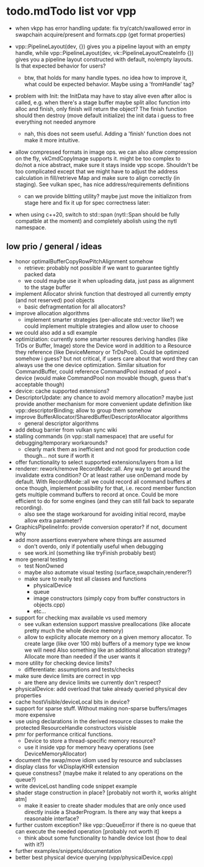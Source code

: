 todo.mdTodo list vor vpp
=================

- when vkpp has error handling update: fix try/catch/swallowed error
  in swapchain acquire/present and formats.cpp (get format properties)
- vpp::PipelineLayout(dev, {}) gives you a pipeline layout with
  an empty handle, while
  vpp::PipelineLayout(dev, vk::PipelineLayoutCreateInfo {}) gives you
  a pipeline layout constructed with default, no/empty layouts.
  Is that expected behavior for users?
	- btw, that holds for many handle types.
	  no idea how to improve it, what could be expected behavior.
	  Maybe using a 'fromHandle' tag?
- problem with Init<T>: the InitData may have to stay alive even
  after alloc is called, e.g. when there's a stage buffer
  maybe split alloc function into alloc and finish, only finish
  will return the object? The finish function should then destroy
  (move default initialize) the init data i guess to free everything
  not needed anymore
	- nah, this does not seem useful. Adding a 'finish' function does 
	  not make it more intuitive.
- allow compressed formats in image ops.
  we can also allow compression on the fly, vkCmdCopyImage supports it.
  might be too complex to do/not a nice abstract, make sure it stays
  inside vpp scope.
  Shouldn't be too complicated except that we might have to adjust
  the address calculation in fill/retrieve Map and make sure to
  align correctly (in staging). See vulkan spec, has nice
  address/requirements definitions
	- can we provide blitting utility?
	  maybe just move the initializon from stage here and fix it up
	  for spec correctness
later:

- when using c++20, switch to std::span (nytl::Span should be fully compatble
  at the moment) and completely abolish using the nytl namespace.

low prio / general / ideas
--------------------------

- honor optimalBufferCopyRowPitchAlignment somehow
	- retrieve: probably not possible if we want to guarantee tightly packed data
	- we could maybe use it when uploading data, just pass as alignment
	  to the stage buffer
- implement Allocator shrink function that destroyed all currently
  empty (and not reserved) pool objects
	- basic defragmentation for all allocators?
- improve allocation algorithms
	- implement smarter strategies (per-allocate std::vector like?)
	  we could implement multiple strategies and allow user to choose
- we could also add a sdl example
- optimiziation: currently some smarter resoures deriving handles
  (like TrDs or Buffer, Image) store the Device word in addition
  to a Resource they reference (like DeviceMemory or TrDsPool).
  Could be optimized somehow i guess? but not critical, if users care about
  that word they can always use the one device optimization.
  Similar situation for CommandBuffer, could reference CommandPool instead
  of pool + device (would make CommandPool non movable though, guess that's
  acceptable though)
- device: cache supported extensions?
- DescriptorUpdate: any chance to avoid memory allocation? maybe just
  provide another mechanism for more convenient update definition like
  vpp::descriptorBinding; allow to group them somehow
- improve BufferAllocator/SharedBuffer/DescriptorAllocator algorithms
	- general descriptor algorithms
- add debug barrier from vulkan sync wiki
- stalling commands (in vpp::stall namespace) that are useful
  for debugging/temporary workarounds?
	- clearly mark them as inefficient and not good for production code
	  though... not sure if worth it
- offer functionality to select supported extensions/layers from a list
- renderer: rework/remove RecordMode::all. Any way to get around the invalidate
  extra condition? Or at least rather use onDemand mode by default.
  With RecordMode::all we could record all command buffers at once though,
  implement possibility for that, i.e. record member function gets multiple
  command buffers to record at once. Could be more efficient to do for some
  engines (and they can still fall back to separate recording).
  	- also see the stage workaround for avoiding initial record, maybe
	  allow extra parameter?
- GraphicsPipelineInfo: provide conversion operator?
  if not, document why
- add more assertions everywhere where things are assumed
	- don't overdo, only if potentially useful when debugging
	- see work.inl (something like tryFinish probably best)
- more general testing
	- test NonOwned<T>
	- maybe also automate visual testing (surface,swapchain,renderer?)
	- make sure to really test all classes and functions
		- physicalDevice
		- queue
		- image constructors (simply copy from buffer constructors in objects.cpp)
		- etc...
- support for checking max available vs used memory
	- see vulkan extension
  support massive preallocations (like allocate pretty much the whole device memory)
	- allow to explicity allocate memory on a given memory allocator.
	  To create large (like over 100 mb) buffers of a memory type we know we will need
	  Also something like an additional allocation strategy?
	  Allocate more than needed if the user wants it
- more utility for checking device limits?
	- differentiate: assumptions and tests/checks
- make sure device limits are correct in vpp
	- are there any device limits we currently don't respect?
- physicalDevice: add overload that take already queried physical dev properties
- cache hostVisible/deviceLocal bits in device?
- support for sparse stuff. Without making non-sparse buffers/images more expensive
- use using declarations in the derived resource classes to make the
	protected ResourceHandle constructors visisble
- pmr for performance critical functions.
	- Device to store a thread-specific memory resource?
	- use it inside vpp for memory heavy operations (see DeviceMemoryAllocator)
- document the swap/move idiom used by resource and subclasses
- display class for vkDisplayKHR extension
- queue constness? (maybe make it related to any operations on the queue?)
- write deviceLost handling code snippet example
- shader stage construction in place? [probably not worth it, works alright atm]
	- make it easier to create shader modules that are only once used directly inside
		a ShaderProgram. Is there any way that keeps a reasonable interface?
- further custom exception? like vpp::QueueError if there is no queue that
	can execute the needed operation [probably not worth it]
	- think about some functionality to handle device lost (how to deal with it?)
- further examples/snippets/documentation
- better best physical device querying (vpp/physicalDevice.cpp)
